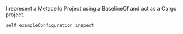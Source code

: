 I represent a Metacello Project using a BaselineOf and act as a Cargo project.

	self exampleConfiguration inspect